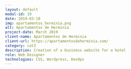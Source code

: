 ```yaml
---
layout: default
modal-id: 19
date: 2019-03-10
img: apartamentos_herminia.png
alt: Apartamentos de Herminia
project-date: March 2019
client-name: Apartamentos de Herminia
client-url: https://apartamentosdeherminia.com/
category: cat3
description: Creation of a business website for a hotel
role: Web Designer
technologies: CSS, Wordpress, DevOps
---
```

